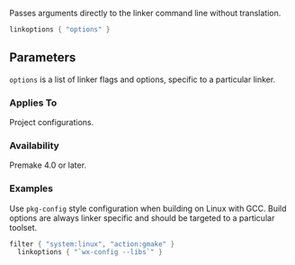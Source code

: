 Passes arguments directly to the linker command line without translation.

```lua
linkoptions { "options" }
```

## Parameters ##

`options` is a list of linker flags and options, specific to a particular linker.


### Applies To ###

Project configurations.

### Availability ###

Premake 4.0 or later.

### Examples ###

Use `pkg-config` style configuration when building on Linux with GCC. Build options are always linker specific and should be targeted to a particular toolset.

```lua
filter { "system:linux", "action:gmake" }
  linkoptions { "`wx-config --libs`" }
```
